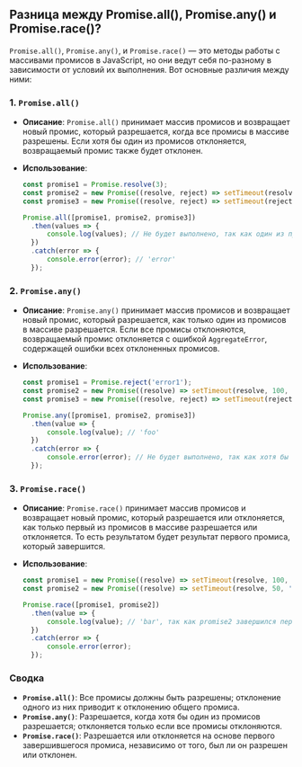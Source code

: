 ## Разница между Promise.all(), Promise.any() и Promise.race()?

`Promise.all()`, `Promise.any()`, и `Promise.race()` — это методы работы с массивами промисов в JavaScript, но они ведут себя по-разному в зависимости от условий их выполнения. Вот основные различия между ними:

### 1. `Promise.all()`

- **Описание**: `Promise.all()` принимает массив промисов и возвращает новый промис, который разрешается, когда все промисы в массиве разрешены. Если хотя бы один из промисов отклоняется, возвращаемый промис также будет отклонен.
  
- **Использование**:
  ```javascript
  const promise1 = Promise.resolve(3);
  const promise2 = new Promise((resolve, reject) => setTimeout(resolve, 100, 'foo'));
  const promise3 = new Promise((resolve, reject) => setTimeout(reject, 200, 'error'));

  Promise.all([promise1, promise2, promise3])
    .then(values => {
        console.log(values); // Не будет выполнено, так как один из промисов отклонен
    })
    .catch(error => {
        console.error(error); // 'error'
    });
  ```

### 2. `Promise.any()`

- **Описание**: `Promise.any()` принимает массив промисов и возвращает новый промис, который разрешается, как только один из промисов в массиве разрешается. Если все промисы отклоняются, возвращаемый промис отклоняется с ошибкой `AggregateError`, содержащей ошибки всех отклоненных промисов.
  
- **Использование**:
  ```javascript
  const promise1 = Promise.reject('error1');
  const promise2 = new Promise((resolve) => setTimeout(resolve, 100, 'foo'));
  const promise3 = new Promise((resolve, reject) => setTimeout(reject, 200, 'error2'));

  Promise.any([promise1, promise2, promise3])
    .then(value => {
        console.log(value); // 'foo'
    })
    .catch(error => {
        console.error(error); // Не будет выполнено, так как хотя бы один промис разрешен
    });
  ```

### 3. `Promise.race()`

- **Описание**: `Promise.race()` принимает массив промисов и возвращает новый промис, который разрешается или отклоняется, как только первый из промисов в массиве разрешается или отклоняется. То есть результатом будет результат первого промиса, который завершится.
  
- **Использование**:
  ```javascript
  const promise1 = new Promise((resolve) => setTimeout(resolve, 100, 'foo'));
  const promise2 = new Promise((resolve) => setTimeout(resolve, 50, 'bar'));

  Promise.race([promise1, promise2])
    .then(value => {
        console.log(value); // 'bar', так как promise2 завершился первым
    })
    .catch(error => {
        console.error(error);
    });
  ```

### Сводка

- **`Promise.all()`**: Все промисы должны быть разрешены; отклонение одного из них приводит к отклонению общего промиса.
- **`Promise.any()`**: Разрешается, когда хотя бы один из промисов разрешается; отклоняется только если все промисы отклоняются.
- **`Promise.race()`**: Разрешается или отклоняется на основе первого завершившегося промиса, независимо от того, был ли он разрешен или отклонен.